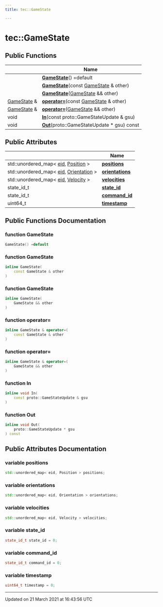 ```yaml
---
title: tec::GameState

---
```


# tec::GameState



## Public Functions

|                | Name           |
| -------------- | -------------- |
| | **[GameState](/engine/Classes/structtec_1_1_game_state/#function-gamestate)**() =default |
| | **[GameState](/engine/Classes/structtec_1_1_game_state/#function-gamestate)**(const [GameState](/engine/Classes/structtec_1_1_game_state/) & other) |
| | **[GameState](/engine/Classes/structtec_1_1_game_state/#function-gamestate)**([GameState](/engine/Classes/structtec_1_1_game_state/) && other) |
| [GameState](/engine/Classes/structtec_1_1_game_state/) & | **[operator=](/engine/Classes/structtec_1_1_game_state/#function-operator=)**(const [GameState](/engine/Classes/structtec_1_1_game_state/) & other) |
| [GameState](/engine/Classes/structtec_1_1_game_state/) & | **[operator=](/engine/Classes/structtec_1_1_game_state/#function-operator=)**([GameState](/engine/Classes/structtec_1_1_game_state/) && other) |
| void | **[In](/engine/Classes/structtec_1_1_game_state/#function-in)**(const proto::GameStateUpdate & gsu) |
| void | **[Out](/engine/Classes/structtec_1_1_game_state/#function-out)**(proto::GameStateUpdate * gsu) const |

## Public Attributes

|                | Name           |
| -------------- | -------------- |
| std::unordered_map< [eid](/engine/Namespaces/namespacetec/#typedef-eid), [Position](/engine/Classes/structtec_1_1_position/) > | **[positions](/engine/Classes/structtec_1_1_game_state/#variable-positions)**  |
| std::unordered_map< [eid](/engine/Namespaces/namespacetec/#typedef-eid), [Orientation](/engine/Classes/structtec_1_1_orientation/) > | **[orientations](/engine/Classes/structtec_1_1_game_state/#variable-orientations)**  |
| std::unordered_map< [eid](/engine/Namespaces/namespacetec/#typedef-eid), [Velocity](/engine/Classes/structtec_1_1_velocity/) > | **[velocities](/engine/Classes/structtec_1_1_game_state/#variable-velocities)**  |
| state_id_t | **[state_id](/engine/Classes/structtec_1_1_game_state/#variable-state_id)**  |
| state_id_t | **[command_id](/engine/Classes/structtec_1_1_game_state/#variable-command_id)**  |
| uint64_t | **[timestamp](/engine/Classes/structtec_1_1_game_state/#variable-timestamp)**  |

## Public Functions Documentation

### function GameState

```cpp
GameState() =default
```


### function GameState

```cpp
inline GameState(
    const GameState & other
)
```


### function GameState

```cpp
inline GameState(
    GameState && other
)
```


### function operator=

```cpp
inline GameState & operator=(
    const GameState & other
)
```


### function operator=

```cpp
inline GameState & operator=(
    GameState && other
)
```


### function In

```cpp
inline void In(
    const proto::GameStateUpdate & gsu
)
```


### function Out

```cpp
inline void Out(
    proto::GameStateUpdate * gsu
) const
```


## Public Attributes Documentation

### variable positions

```cpp
std::unordered_map< eid, Position > positions;
```


### variable orientations

```cpp
std::unordered_map< eid, Orientation > orientations;
```


### variable velocities

```cpp
std::unordered_map< eid, Velocity > velocities;
```


### variable state_id

```cpp
state_id_t state_id = 0;
```


### variable command_id

```cpp
state_id_t command_id = 0;
```


### variable timestamp

```cpp
uint64_t timestamp = 0;
```


-------------------------------

Updated on 21 March 2021 at 16:43:56 UTC